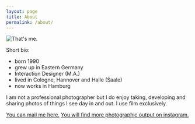 ```yaml
---
layout: page
title: About
permalink: /about/
---
```


![That's me.](https://abload.de/img/2017-04-20-0010agkp9.jpg)

Short bio:

- born 1990
- grew up in Eastern Germany
- Interaction Designer (M.A.)
- lived in Cologne, Hannover and Halle (Saale)
- now works in Hamburg

I am not a professional photographer but I do enjoy taking, developing and sharing photos of things I see day in and out. I use film exclusively. 

[You can mail me here.](mailto:artingei@gmail.com)
[You will find more photographic output on instagram.](https://www.instagram.com/jnsbrgmr/)
